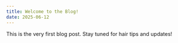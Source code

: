 ```yaml
---
title: Welcome to the Blog!
date: 2025-06-12
---
```

This is the very first blog post. Stay tuned for hair tips and updates!
